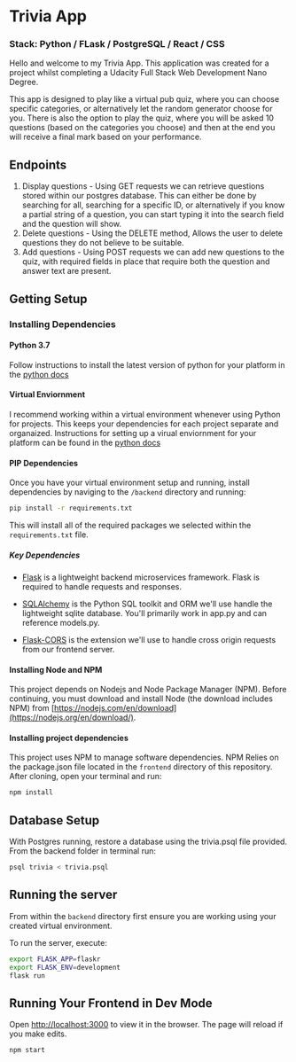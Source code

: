 # Trivia App
### Stack: Python / FLask / PostgreSQL / React / CSS

Hello and welcome to my Trivia App. This application was created for a project whilst completing a Udacity Full Stack Web Development Nano Degree.

This app is designed to play like a virtual pub quiz, where you can choose specific categories, or alternatively let the random generator choose for you. There is also the option to play the quiz, where you will be asked 10 questions (based on the categories you choose) and then at the end you will receive a final mark based on your performance.

## Endpoints
1) Display questions - Using GET requests we can retrieve questions stored within our postgres database. This can either be done by searching for all, searching for a specific ID, or alternatively if you know a partial string of a question, you can start typing it into the search field and the question will show.
2) Delete questions - Using the DELETE method, Allows the user to delete questions they do not believe to be suitable.
3) Add questions - Using POST requests we can add new questions to the quiz, with required fields in place that require both the question and answer text are present.


## Getting Setup

### Installing Dependencies

#### Python 3.7

Follow instructions to install the latest version of python for your platform in the [python docs](https://docs.python.org/3/using/unix.html#getting-and-installing-the-latest-version-of-python)

#### Virtual Enviornment

I recommend working within a virtual environment whenever using Python for projects. This keeps your dependencies for each project separate and organaized. Instructions for setting up a virual enviornment for your platform can be found in the [python docs](https://packaging.python.org/guides/installing-using-pip-and-virtual-environments/)

#### PIP Dependencies

Once you have your virtual environment setup and running, install dependencies by naviging to the `/backend` directory and running:

```bash
pip install -r requirements.txt
```

This will install all of the required packages we selected within the `requirements.txt` file.

##### Key Dependencies

- [Flask](http://flask.pocoo.org/)  is a lightweight backend microservices framework. Flask is required to handle requests and responses.

- [SQLAlchemy](https://www.sqlalchemy.org/) is the Python SQL toolkit and ORM we'll use handle the lightweight sqlite database. You'll primarily work in app.py and can reference models.py. 

- [Flask-CORS](https://flask-cors.readthedocs.io/en/latest/#) is the extension we'll use to handle cross origin requests from our frontend server. 



#### Installing Node and NPM

This project depends on Nodejs and Node Package Manager (NPM). Before continuing, you must download and install Node (the download includes NPM) from [https://nodejs.com/en/download](https://nodejs.org/en/download/).

#### Installing project dependencies

This project uses NPM to manage software dependencies. NPM Relies on the package.json file located in the `frontend` directory of this repository. After cloning, open your terminal and run:

```bash
npm install
```


## Database Setup
With Postgres running, restore a database using the trivia.psql file provided. From the backend folder in terminal run:
```bash
psql trivia < trivia.psql
```


## Running the server

From within the `backend` directory first ensure you are working using your created virtual environment.

To run the server, execute:

```bash
export FLASK_APP=flaskr
export FLASK_ENV=development
flask run
```


## Running Your Frontend in Dev Mode


Open [http://localhost:3000](http://localhost:3000) to view it in the browser. The page will reload if you make edits.<br>

```bash
npm start
```




